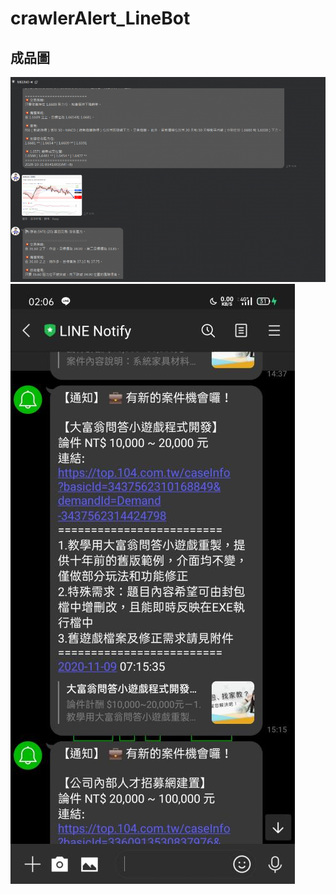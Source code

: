 # crawlerAlert_LineBot

## 成品圖  
![](https://github.com/minobear/crawlerAlert_LineBot/blob/main/preview_imgs/2a3e7f28683c5c99b0bedd99b636be31f9379bb23dfb3305e508eb34c07e56fb956989fe6bc7439ad53c7d82248c9223701322bbef7446ac27698dbd2ff22461.png)
![](https://github.com/minobear/crawlerAlert_LineBot/blob/main/preview_imgs/71ed262de1517578dfb1fed33df8f35f3b18caf06341010e31d6f505c0f7baf43a21d8b88324fb9dbaabb309e8f499e5e0364b537c3adf726718dea9266875a9.jpg)
